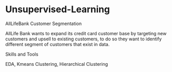# Unsupervised-Learning
AllLifeBank Customer Segmentation

AllLife Bank wants to expand its credit card customer base by targeting new customers and upsell to existing customers, to do so they want to identify different segment of customers that exist in data.

Skills and Tools

EDA, Kmeans Clustering, Hierarchical Clustering
